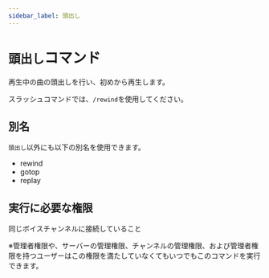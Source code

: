 ```yaml
---
sidebar_label: 頭出し
---
```

# `頭出し`コマンド
再生中の曲の頭出しを行い、初めから再生します。

スラッシュコマンドでは、`/rewind`を使用してください。

## 別名
`頭出し`以外にも以下の別名を使用できます。

- rewind
- gotop
- replay




## 実行に必要な権限
同じボイスチャンネルに接続していること

※管理者権限や、サーバーの管理権限、チャンネルの管理権限、および管理者権限を持つユーザーはこの権限を満たしていなくてもいつでもこのコマンドを実行できます。
  
